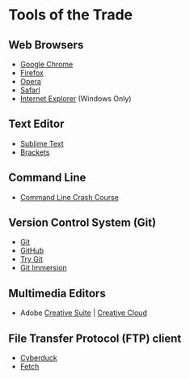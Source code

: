 # Tools of the Trade

## Web Browsers

- [Google Chrome](https://www.google.com/chrome/)
- [Firefox](http://www.mozilla.org/firefox/)
- [Opera](http://www.opera.com/)
- [Safarl](http://www.apple.com/safari/)
- [Internet Explorer](http://windows.microsoft.com/en-us/internet-explorer/browser-ie) (Windows Only)


## Text Editor
- [Sublime Text](http://www.sublimetext.com/)
- [Brackets](http://brackets.io/)


## Command Line
- [Command Line Crash Course](http://cli.learncodethehardway.org/book/)


## Version Control System (Git)
- [Git](http://git-scm.com/)
- [GitHub](http://github.com/edu)
- [Try Git](http://try.github.com/)
- [Git Immersion](http://gitimmersion.com/)


## Multimedia Editors
- Adobe [Creative Suite](http://www.adobe.com/products/cs6.html?promoid=KFHNH) | [Creative Cloud](http://www.adobe.com/products/creativecloud.html?promoid=JQPER)


## File Transfer Protocol (FTP) client
- [Cyberduck](http://cyberduck.io/)
- [Fetch](http://fetchsoftworks.com/fetch/free)